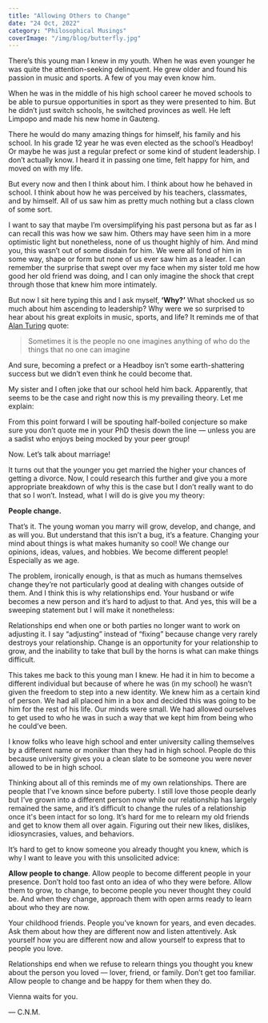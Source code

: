 ```yaml
---
title: "Allowing Others to Change"
date: "24 Oct, 2022"
category: "Philosophical Musings"
coverImage: "/img/blog/butterfly.jpg"
---
```


There’s this young man I knew in my youth. When he was even younger he was quite the attention-seeking delinquent. He grew older and found his passion in music and sports. A few of you may even know him.

When he was in the middle of his high school career he moved schools to be able to pursue opportunities in sport as they were presented to him. But he didn’t just switch schools, he switched provinces as well. He left Limpopo and made his new home in Gauteng.

There he would do many amazing things for himself, his family and his school. In his grade 12 year he was even elected as the school’s Headboy! Or maybe he was just a regular prefect or some kind of student leadership. I don’t actually know. I heard it in passing one time, felt happy for him, and moved on with my life.

But every now and then I think about him. I think about how he behaved in school. I think about how he was perceived by his teachers, classmates, and by himself. All of us saw him as pretty much nothing but a class clown of some sort.

I want to say that maybe I’m oversimplifying his past persona but as far as I can recall this was how we saw him. Others may have seen him in a more optimistic light but nonetheless, none of us thought highly of him. And mind you, this wasn’t out of some disdain for him. We were all fond of him in some way, shape or form but none of us ever saw him as a leader. I can remember the surprise that swept over my face when my sister told me how good her old friend was doing, and I can only imagine the shock that crept through those that knew him more intimately.

But now I sit here typing this and I ask myself, **‘Why?’** What shocked us so much about him ascending to leadership? Why were we so surprised to hear about his great exploits in music, sports, and life? It reminds me of that [Alan Turing](https://en.wikipedia.org/wiki/Alan_Turing) quote:

> Sometimes it is the people no one imagines anything of who do the things that no one can imagine

And sure, becoming a prefect or a Headboy isn’t some earth-shattering success but we didn’t even think he could become that.

My sister and I often joke that our school held him back. Apparently, that seems to be the case and right now this is my prevailing theory. Let me explain:

From this point forward I will be spouting half-boiled conjecture so make sure you don’t quote me in your PhD thesis down the line — unless you are a sadist who enjoys being mocked by your peer group!

Now. Let’s talk about marriage!

It turns out that the younger you get married the higher your chances of getting a divorce. Now, I could research this further and give you a more appropriate breakdown of why this is the case but I don’t really want to do that so I won’t. Instead, what I will do is give you my theory:

**People change.**

That’s it. The young woman you marry will grow, develop, and change, and as will you. But understand that this isn’t a bug, it’s a feature. Changing your mind about things is what makes humanity so cool! We change our opinions, ideas, values, and hobbies. We become different people! Especially as we age.

The problem, ironically enough, is that as much as humans themselves change they’re not particularly good at dealing with changes outside of them. And I think this is why relationships end. Your husband or wife becomes a new person and it’s hard to adjust to that. And yes, this will be a sweeping statement but I will make it nonetheless:

Relationships end when one or both parties no longer want to work on adjusting it. I say “adjusting” instead of “fixing” because change very rarely destroys your relationship. Change is an opportunity for your relationship to grow, and the inability to take that bull by the horns is what can make things difficult.

This takes me back to this young man I knew. He had it in him to become a different individual but because of where he was (in my school) he wasn’t given the freedom to step into a new identity. We knew him as a certain kind of person. We had all placed him in a box and decided this was going to be him for the rest of his life. Our minds were small. We had allowed ourselves to get used to who he was in such a way that we kept him from being who he could’ve been.

I know folks who leave high school and enter university calling themselves by a different name or moniker than they had in high school. People do this because university gives you a clean slate to be someone you were never allowed to be in high school.

Thinking about all of this reminds me of my own relationships. There are people that I’ve known since before puberty. I still love those people dearly but I’ve grown into a different person now while our relationship has largely remained the same, and it’s difficult to change the rules of a relationship once it's been intact for so long. It’s hard for me to relearn my old friends and get to know them all over again. Figuring out their new likes, dislikes, idiosyncrasies, values, and behaviors.

It’s hard to get to know someone you already thought you knew, which is why I want to leave you with this unsolicited advice:

**Allow people to change**. Allow people to become different people in your presence. Don’t hold too fast onto an idea of who they were before. Allow them to grow, to change, to become people you never thought they could be. And when they change, approach them with open arms ready to learn about who they are now.

Your childhood friends. People you’ve known for years, and even decades. Ask them about how they are different now and listen attentively. Ask yourself how you are different now and allow yourself to express that to people you love.

Relationships end when we refuse to relearn things you thought you knew about the person you loved — lover, friend, or family. Don’t get too familiar. Allow people to change and be happy for them when they do.

Vienna waits for you.

— C.N.M.
